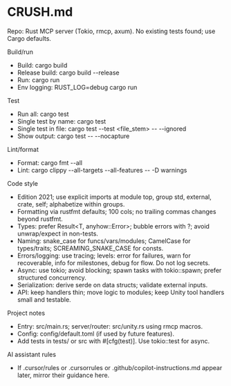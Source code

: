 # CRUSH.md

Repo: Rust MCP server (Tokio, rmcp, axum). No existing tests found; use Cargo defaults.

Build/run
- Build: cargo build
- Release build: cargo build --release
- Run: cargo run
- Env logging: RUST_LOG=debug cargo run

Test
- Run all: cargo test
- Single test by name: cargo test <name>
- Single test in file: cargo test --test <file_stem> -- --ignored
- Show output: cargo test -- --nocapture

Lint/format
- Format: cargo fmt --all
- Lint: cargo clippy --all-targets --all-features -- -D warnings

Code style
- Edition 2021; use explicit imports at module top, group std, external, crate, self; alphabetize within groups.
- Formatting via rustfmt defaults; 100 cols; no trailing commas changes beyond rustfmt.
- Types: prefer Result<T, anyhow::Error>; bubble errors with ?; avoid unwrap/expect in non-tests.
- Naming: snake_case for funcs/vars/modules; CamelCase for types/traits; SCREAMING_SNAKE_CASE for consts.
- Errors/logging: use tracing; levels: error for failures, warn for recoverable, info for milestones, debug for flow. Do not log secrets.
- Async: use tokio; avoid blocking; spawn tasks with tokio::spawn; prefer structured concurrency.
- Serialization: derive serde on data structs; validate external inputs.
- API: keep handlers thin; move logic to modules; keep Unity tool handlers small and testable.

Project notes
- Entry: src/main.rs; server/router: src/unity.rs using rmcp macros.
- Config: config/default.toml (if used by future features).
- Add tests in tests/ or src with #[cfg(test)]. Use tokio::test for async.

AI assistant rules
- If .cursor/rules or .cursorrules or .github/copilot-instructions.md appear later, mirror their guidance here.
